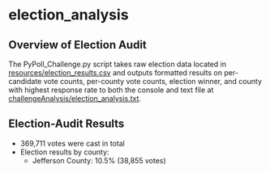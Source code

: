 # election_analysis
## Overview of Election Audit
The PyPoll_Challenge.py script takes raw election data located in [resources/election_results.csv](resources) and outputs formatted results on per-candidate vote counts, per-county vote counts, election winner, and county with highest response rate to both the console and text file at [challengeAnalysis/election_analysis.txt](challengeAnalysis).
## Election-Audit Results
- 369,711 votes were cast in total
- Election results by county:
  - Jefferson County: 10.5% (38,855 votes)
